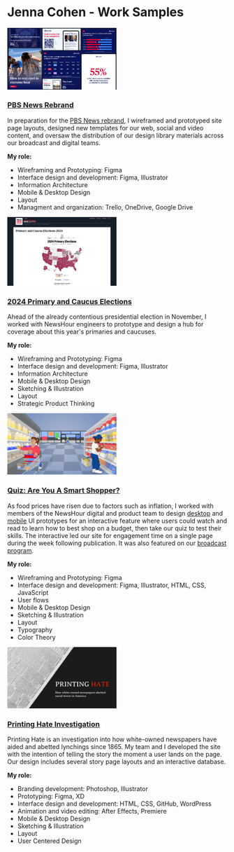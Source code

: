 # Jenna Cohen - Work Samples

<a href="https://www.pbs.org/newshour"><kbd><img src="images/rebrand.png" alt="PBS News Rebrand thumbanil" width="250px"></kbd></a>

### [PBS News Rebrand](https://www.pbs.org/newshour)

In preparation for the <a
                href="https://www.pbs.org/newshour/press-releases/pbs-news-hour-debuts-new-studio-with-updated-logo-treatments-and-motion-graphics-will-rebrand-digital-and-social-efforts-as-pbs-news-week-of-june-17">PBS
News rebrand</a>, I wireframed and prototyped site page layouts, designed new templates for our web, social and video content, and oversaw the distribution of our design library materials across our broadcast and digital teams.

**My role:**

- Wireframing and Prototyping: Figma
- Interface design and development: Figma, Illustrator
- Information Architecture
- Mobile & Desktop Design
- Layout
- Managment and organization: Trello, OneDrive, Google Drive

<a href="https://www.pbs.org/newshour/elections-2024/primaries"><kbd><img src="images/2024-primaries.png" alt="2024 primaries page thumbanil" width="250px"></kbd></a>

### [2024 Primary and Caucus Elections](https://www.pbs.org/newshour/elections-2024/primaries)

Ahead of the already contentious presidential election in November, I worked with NewsHour engineers to prototype and design a hub for coverage about this year's primaries and caucuses.

**My role:**

- Wireframing and Prototyping: Figma
- Interface design and development: Figma, Illustrator
- Information Architecture
- Mobile & Desktop Design
- Sketching & Illustration
- Layout
- Strategic Product Thinking

<a href="https://www.pbs.org/newshour/features/smart-shopping-quiz/"><kbd><img src="images/smart-shop.jpg" alt="smart shopping thumbnail" width="250px"></kbd></a>

### [Quiz: Are You A Smart Shopper?](https://www.pbs.org/newshour/features/smart-shopping-quiz/)

As food prices have risen due to factors such as inflation, I worked with members of the NewsHour digital and product team to design [desktop](https://www.figma.com/proto/YmvmeWg0NScrOaoy3c8n3G/Smart-shopping?type=design&node-id=261-3230&t=GKXNvlmaGNoJDwKU-0&scaling=min-zoom&starting-point-node-id=261%3A3230&show-proto-sidebar=1) and [mobile](https://www.figma.com/proto/YmvmeWg0NScrOaoy3c8n3G/Smart-shopping?type=design&node-id=1262-45166&t=GKXNvlmaGNoJDwKU-0&scaling=min-zoom&starting-point-node-id=1262%3A45166&show-proto-sidebar=1) UI prototypes for an interactive feature where users could watch and read to learn how to best shop on a budget, then take our quiz to test their skills. The interactive led our site for engagement time on a single page during the week following publication. It was also featured on our [broadcast program](https://www.youtube.com/watch?v=emErLPu0-O0&t=12s).

**My role:**

- Wireframing and Prototyping: Figma
- Interface design and development: Figma, Illustrator, HTML, CSS, JavaScript
- User flows
- Mobile & Desktop Design
- Sketching & Illustration
- Layout
- Typography
- Color Theory

<a href="https://lynching.cnsmaryland.org/"><kbd><img src="images/ph.jpg" alt="Printing Hate website thumbanil" width="250px"></kbd></a>

### [Printing Hate Investigation](https://lynching.cnsmaryland.org/)

Printing Hate is an investigation into how white-owned newspapers have aided and abetted lynchings since 1865. My team and I developed the site with the intention of telling the story the moment a user lands on the page. Our design includes several story page layouts and an interactive database.

**My role:**

- Branding development: Photoshop, Illustrator
- Prototyping: Figma, XD
- Interface design and development: HTML, CSS, GitHub, WordPress
- Animation and video editing: After Effects, Premiere
- Mobile & Desktop Design
- Sketching & Illustration
- Layout
- User Centered Design
